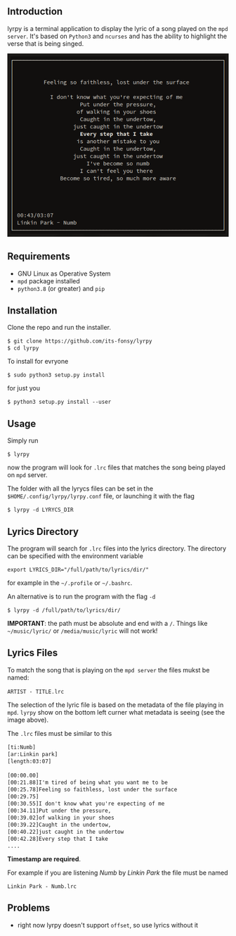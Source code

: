 ## Introduction
lyrpy is a terminal application to display the lyric of a song played on the `mpd server`. It's based on
`Python3` and `ncurses` and has the ability to highlight the verse that is being singed.

![lyrpy](doc/img/lyrpy.png)

## Requirements

+ GNU Linux as Operative System
+ `mpd` package installed
+ `python3.8` (or greater) and `pip`

## Installation
Clone the repo and run the installer.

	$ git clone https://github.com/its-fonsy/lyrpy
	$ cd lyrpy

To install for evryone

	$ sudo python3 setup.py install

for just you

	$ python3 setup.py install --user

## Usage
Simply run

	$ lyrpy

now the program will look for `.lrc` files that matches the song being played on `mpd` server.

The folder with all the lyrycs files can be set in the `$HOME/.config/lyrpy/lyrpy.conf` file, or
launching it with the flag

	$ lyrpy -d LYRYCS_DIR

## Lyrics Directory
The program will search for `.lrc` files into the lyrics directory. The directory can be specified with the
environment variable

	export LYRICS_DIR="/full/path/to/lyrics/dir/"

for example in the `~/.profile` or `~/.bashrc`.

An alternative is to run the program with the flag `-d`

	$ lyrpy -d /full/path/to/lyrics/dir/

**IMPORTANT**: the path must be absolute and end with a `/`.
Things like `~/music/lyric/` or `/media/music/lyric` will not work!

## Lyrics Files
To match the song that is playing on the `mpd server` the files mukst be named:

`ARTIST - TITLE.lrc`

The selection of the lyric file is based on the metadata of the file playing in `mpd`. `lyrpy` show on the
bottom left curner what metadata is seeing (see the image above).

The `.lrc` files must be similar to this

```
[ti:Numb]
[ar:Linkin park]
[length:03:07]

[00:00.00]
[00:21.88]I'm tired of being what you want me to be
[00:25.78]Feeling so faithless, lost under the surface
[00:29.75]
[00:30.55]I don't know what you're expecting of me
[00:34.11]Put under the pressure,
[00:39.02]of walking in your shoes
[00:39.22]Caught in the undertow,
[00:40.22]just caught in the undertow
[00:42.28]Every step that I take
....
```
**Timestamp are required**.

For example if you are listening *Numb* by *Linkin Park* the file must be named

	Linkin Park - Numb.lrc


## Problems
+ right now lyrpy doesn't support `offset`, so use lyrics without it
